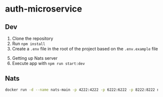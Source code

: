 # auth-microservice

## Dev

1. Clone the repository
2. Run `npm install`
3. Create a `.env` file in the root of the project based on the `.env.example` file
<!-- 4. Execute prisma migrations with `npx prisma migrate dev`
4. Execute prisma seed with `npx prisma db seed` -->
5. Getting up Nats server
6. Execute app with `npm run start:dev`

## Nats

```bash
docker run -d --name nats-main -p 4222:4222 -p 6222:6222 -p 8222:8222 nats
```

